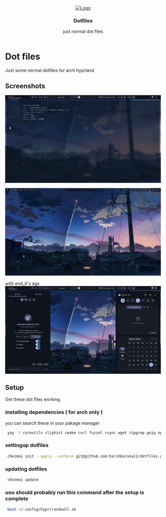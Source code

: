 <br/>
<p align="center">
  <a href="https://github.com/harshborana11/dotfiles">
    <img src="https://avatars.githubusercontent.com/u/67332766?v=4" alt="Logo" width="80" height="80">
  </a>

  <h3 align="center">Dotfiles</h3>

  <p align="center">
    just  normal dot files
    <br/>
    <br/>
  </p>
</p>

# Dot files
  
Just some normal dotfiles for arch hyprland




## Screenshots

![App Screenshot](assets/screenshot.png)

![App Screenshot](assets/with_waybar.png)

with end_4's ags
![App Screenshot](assets/with_end-4_ags.png)

## Setup

Get these dot files working 

### installing dependencies ( for arch only )
you can search these in  your pakage manager 
```bash
 yay -S coreutils cliphist cmake curl fuzzel rsync wget ripgrep gojq npm meson typescript gjs dart-sass axel aylurs-gtk-shell webp-pixbuf-loader gtk-layer-shell gtk3 gtksourceview3 gobject-introspection upower yad ydotool polkit-gnome gnome-keyring gnome-control-center blueberry networkmanager brightnessctl wlsunset gnome-bluetooth-3.0 adw-gtk3-git qt5ct qt5-wayland gradience-git fontconfig ttf-readex-pro ttf-jetbrains-mono-nerd ttf-material-symbols-variable-git ttf-space-mono-nerd fish foot starship swappy wf-recorder grim tesseract tesseract-data-eng slurp pavucontrol wireplumber libdbusmenu-gtk3 plasma-browser-integration playerctl python-build python-materialyoucolor-git python-pillow python-pywal python-setuptools-scm python-wheel rofi-git pfetch-git neofech-git pywal-git waybar-git swww-git chezmoi-git catppuccin-gtk-theme-mocha
```
    
### settingup dotfiles 

```bash
 chezmoi init --apply --verbose git@github.com:harshborana11/dotfiles.git
```

### updating dotfiles 
```bash 
 chezmoi update
```

### uou should probably run this command after the setup is complete 
```bash 
 bash ~/.config/hypr/randwall.sh
```
